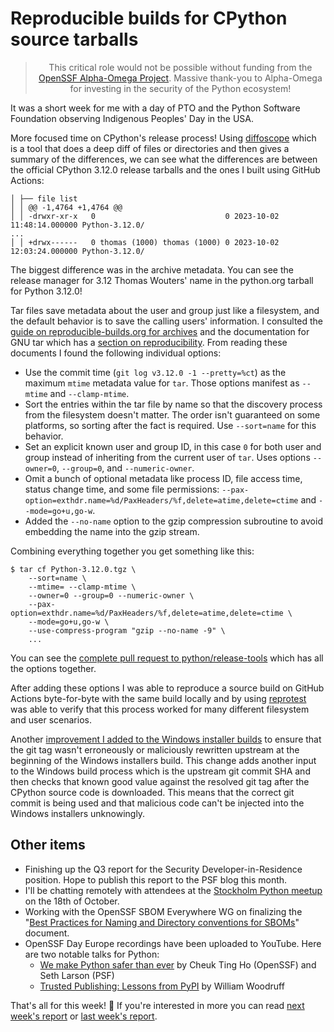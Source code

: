 # Reproducible builds for CPython source tarballs

<blockquote>
  <center>This critical role would not be possible without funding from the <a href="https://alpha-omega.dev">OpenSSF Alpha-Omega Project</a>.
  Massive thank-you to Alpha-Omega for investing in the security of the Python ecosystem!</center>
</blockquote>

It was a short week for me with a day of PTO and the Python Software Foundation observing Indigenous Peoples' Day in the USA.

More focused time on CPython's release process! Using [diffoscope](https://diffoscope.org/) which is a tool that does a deep diff of files or directories
and then gives a summary of the differences, we can see what the differences are between the official CPython 3.12.0
release tarballs and the ones I built using GitHub Actions:

```
│ ├── file list
│ │ @@ -1,4764 +1,4764 @@
│ │ -drwxr-xr-x   0                             0 2023-10-02 11:48:14.000000 Python-3.12.0/
...
│ │ +drwx------   0 thomas (1000) thomas (1000) 0 2023-10-02 12:03:24.000000 Python-3.12.0/
```

The biggest difference was in the archive metadata. You can see the release manager for 3.12 Thomas Wouters' name in the python.org tarball for Python 3.12.0!

Tar files save metadata about the user and group just like a filesystem,
and the default behavior is to save the calling users' information. I consulted the [guide on reproducible-builds.org
for archives](https://reproducible-builds.org/docs/archives/) and the documentation for GNU tar which has a [section on reproducibility](https://www.gnu.org/software/tar/manual/html_node/Reproducibility.html#Reproducibility).
From reading these documents I found the following individual options:

* Use the commit time (`git log v3.12.0 -1 --pretty=%ct`) as the maximum `mtime` metadata value for `tar`.
  Those options manifest as `--mtime` and `--clamp-mtime`.
* Sort the entries within the tar file by name so that the discovery process from the filesystem doesn't matter.
  The order isn't guaranteed on some platforms, so sorting after the fact is required. Use `--sort=name` for this behavior.
* Set an explicit known user and group ID, in this case `0` for both user and group instead of inheriting from the current user
  of `tar`. Uses options `--owner=0`, `--group=0`, and `--numeric-owner`.
* Omit a bunch of optional metadata like process ID, file access time, status change time, and some file permissions:
  `--pax-option=exthdr.name=%d/PaxHeaders/%f,delete=atime,delete=ctime` and `--mode=go+u,go-w`.
* Added the `--no-name` option to the gzip compression subroutine to avoid embedding the name into the gzip stream.

Combining everything together you get something like this:

```shell
$ tar cf Python-3.12.0.tgz \
    --sort=name \
    --mtime= --clamp-mtime \
    --owner=0 --group=0 --numeric-owner \
    --pax-option=exthdr.name=%d/PaxHeaders/%f,delete=atime,delete=ctime \
    --mode=go+u,go-w \
    --use-compress-program "gzip --no-name -9" \
    ...
```

You can see the [complete pull request to python/release-tools](https://github.com/python/release-tools/pull/62) which has all the options together.

After adding these options I was able to reproduce a source build on GitHub Actions byte-for-byte with
the same build locally and by using [reprotest](https://salsa.debian.org/reproducible-builds/reprotest) was able to verify that this process worked for many different
filesystem and user scenarios.

Another [improvement I added to the Windows installer builds](https://github.com/python/release-tools/pull/61) to ensure that the git tag
wasn't erroneously or maliciously rewritten upstream at the beginning of the Windows installers build. This change
adds another input to the Windows build process which is the upstream git commit SHA and then checks that known good
value against the resolved git tag after the CPython source code is downloaded. This means that the correct git commit
is being used and that malicious code can't be injected into the Windows installers unknowingly.

## Other items

* Finishing up the Q3 report for the Security Developer-in-Residence position. Hope to publish this report to the PSF blog this month.
* I'll be chatting remotely with attendees at the [Stockholm Python meetup](https://www.meetup.com/pysthlm/events/296576048/) on the 18th of October.
* Working with the OpenSSF SBOM Everywhere WG on finalizing the "[Best Practices for Naming and Directory conventions for SBOMs](https://docs.google.com/document/d/1-jFoh_R7FV4NhHuUkt4Atz3h4K9b4bnmolntSbytspE)" document.
* OpenSSF Day Europe recordings have been uploaded to YouTube. Here are two notable talks for Python:
  * [We make Python safer than ever](https://www.youtube.com/watch?v=jhzv5RU56V4) by Cheuk Ting Ho (OpenSSF) and Seth Larson (PSF)
  * [Trusted Publishing: Lessons from PyPI](https://www.youtube.com/watch?v=Cc7hl_tyKWE) by William Woodruff

That's all for this week! 👋 If you're interested in more you can read [next week's report](http://sethmlarson.dev/security-developer-in-residence-weekly-report-15) or [last week's report](http://sethmlarson.dev/security-developer-in-residence-weekly-report-13).
